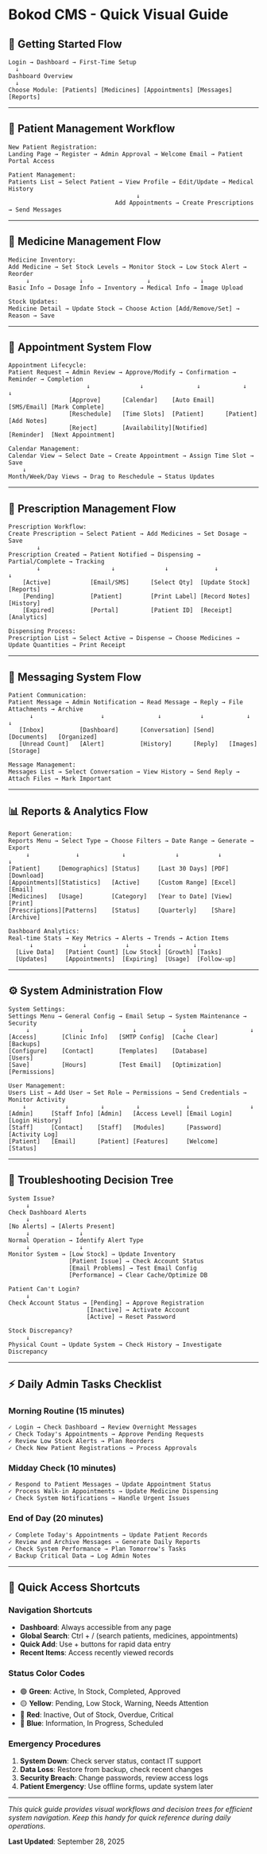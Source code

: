 # Bokod CMS - Quick Visual Guide

## 🚀 Getting Started Flow

```
Login → Dashboard → First-Time Setup
  ↓
Dashboard Overview
  ↓
Choose Module: [Patients] [Medicines] [Appointments] [Messages] [Reports]
```

---

## 👥 Patient Management Workflow

```
New Patient Registration:
Landing Page → Register → Admin Approval → Welcome Email → Patient Portal Access

Patient Management:
Patients List → Select Patient → View Profile → Edit/Update → Medical History
                                    ↓
                              Add Appointments → Create Prescriptions → Send Messages
```

---

## 💊 Medicine Management Flow

```
Medicine Inventory:
Add Medicine → Set Stock Levels → Monitor Stock → Low Stock Alert → Reorder
     ↓              ↓                  ↓              ↓
Basic Info → Dosage Info → Inventory → Medical Info → Image Upload

Stock Updates:
Medicine Detail → Update Stock → Choose Action [Add/Remove/Set] → Reason → Save
```

---

## 📅 Appointment System Flow

```
Appointment Lifecycle:
Patient Request → Admin Review → Approve/Modify → Confirmation → Reminder → Completion
                      ↓              ↓               ↓            ↓          ↓
                 [Approve]      [Calendar]    [Auto Email]   [SMS/Email] [Mark Complete]
                 [Reschedule]   [Time Slots]  [Patient]      [Patient]   [Add Notes]
                 [Reject]       [Availability][Notified]     [Reminder]  [Next Appointment]

Calendar Management:
Calendar View → Select Date → Create Appointment → Assign Time Slot → Save
    ↓
Month/Week/Day Views → Drag to Reschedule → Status Updates
```

---

## 📝 Prescription Management Flow

```
Prescription Workflow:
Create Prescription → Select Patient → Add Medicines → Set Dosage → Save
        ↓
Prescription Created → Patient Notified → Dispensing → Partial/Complete → Tracking
        ↓                    ↓              ↓             ↓                 ↓
    [Active]           [Email/SMS]      [Select Qty]  [Update Stock]   [Reports]
    [Pending]          [Patient]        [Print Label] [Record Notes]   [History]
    [Expired]          [Portal]         [Patient ID]  [Receipt]        [Analytics]

Dispensing Process:
Prescription List → Select Active → Dispense → Choose Medicines → Update Quantities → Print Receipt
```

---

## 💬 Messaging System Flow

```
Patient Communication:
Patient Message → Admin Notification → Read Message → Reply → File Attachments → Archive
      ↓                   ↓               ↓           ↓            ↓              ↓
   [Inbox]          [Dashboard]      [Conversation] [Send]    [Documents]   [Organized]
   [Unread Count]   [Alert]          [History]      [Reply]   [Images]      [Storage]

Message Management:
Messages List → Select Conversation → View History → Send Reply → Attach Files → Mark Important
```

---

## 📊 Reports & Analytics Flow

```
Report Generation:
Reports Menu → Select Type → Choose Filters → Date Range → Generate → Export
     ↓             ↓            ↓              ↓           ↓          ↓
[Patient]     [Demographics] [Status]     [Last 30 Days] [PDF]    [Download]
[Appointments][Statistics]   [Active]     [Custom Range] [Excel]  [Email]
[Medicines]   [Usage]        [Category]   [Year to Date] [View]   [Print]
[Prescriptions][Patterns]    [Status]     [Quarterly]    [Share]  [Archive]

Dashboard Analytics:
Real-time Stats → Key Metrics → Alerts → Trends → Action Items
      ↓              ↓           ↓        ↓         ↓
  [Live Data]   [Patient Count] [Low Stock] [Growth] [Tasks]
  [Updates]     [Appointments]  [Expiring]  [Usage]  [Follow-up]
```

---

## ⚙️ System Administration Flow

```
System Settings:
Settings Menu → General Config → Email Setup → System Maintenance → Security
     ↓              ↓              ↓             ↓                  ↓
[Access]       [Clinic Info]   [SMTP Config]  [Cache Clear]     [Backups]
[Configure]    [Contact]       [Templates]    [Database]        [Users]
[Save]         [Hours]         [Test Email]   [Optimization]    [Permissions]

User Management:
Users List → Add User → Set Role → Permissions → Send Credentials → Monitor Activity
    ↓           ↓         ↓         ↓             ↓                 ↓
[Admin]     [Staff Info] [Admin]   [Access Level] [Email Login]   [Login History]
[Staff]     [Contact]    [Staff]   [Modules]      [Password]      [Activity Log]
[Patient]   [Email]      [Patient] [Features]     [Welcome]       [Status]
```

---

## 🔧 Troubleshooting Decision Tree

```
System Issue?
     ↓
Check Dashboard Alerts
     ↓
[No Alerts] → [Alerts Present]
     ↓              ↓
Normal Operation → Identify Alert Type
     ↓              ↓
Monitor System → [Low Stock] → Update Inventory
                 [Patient Issue] → Check Account Status
                 [Email Problems] → Test Email Config
                 [Performance] → Clear Cache/Optimize DB

Patient Can't Login?
     ↓
Check Account Status → [Pending] → Approve Registration
                      [Inactive] → Activate Account
                      [Active] → Reset Password

Stock Discrepancy?
     ↓
Physical Count → Update System → Check History → Investigate Discrepancy
```

---

## ⚡ Daily Admin Tasks Checklist

### Morning Routine (15 minutes)
```
✓ Login → Check Dashboard → Review Overnight Messages
✓ Check Today's Appointments → Approve Pending Requests
✓ Review Low Stock Alerts → Plan Reorders
✓ Check New Patient Registrations → Process Approvals
```

### Midday Check (10 minutes)
```
✓ Respond to Patient Messages → Update Appointment Status
✓ Process Walk-in Appointments → Update Medicine Dispensing
✓ Check System Notifications → Handle Urgent Issues
```

### End of Day (20 minutes)
```
✓ Complete Today's Appointments → Update Patient Records
✓ Review and Archive Messages → Generate Daily Reports
✓ Check System Performance → Plan Tomorrow's Tasks
✓ Backup Critical Data → Log Admin Notes
```

---

## 📱 Quick Access Shortcuts

### Navigation Shortcuts
- **Dashboard**: Always accessible from any page
- **Global Search**: Ctrl + / (search patients, medicines, appointments)
- **Quick Add**: Use + buttons for rapid data entry
- **Recent Items**: Access recently viewed records

### Status Color Codes
- 🟢 **Green**: Active, In Stock, Completed, Approved
- 🟡 **Yellow**: Pending, Low Stock, Warning, Needs Attention
- 🔴 **Red**: Inactive, Out of Stock, Overdue, Critical
- 🔵 **Blue**: Information, In Progress, Scheduled

### Emergency Procedures
1. **System Down**: Check server status, contact IT support
2. **Data Loss**: Restore from backup, check recent changes
3. **Security Breach**: Change passwords, review access logs
4. **Patient Emergency**: Use offline forms, update system later

---

*This quick guide provides visual workflows and decision trees for efficient system navigation. Keep this handy for quick reference during daily operations.*

**Last Updated**: September 28, 2025